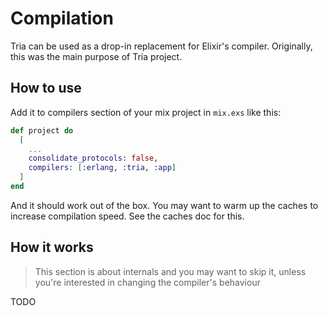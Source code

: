 # Compilation

Tria can be used as a drop-in replacement for Elixir's compiler. Originally, this was the main purpose of Tria project.

## How to use

Add it to compilers section of your mix project in `mix.exs` like this:
```elixir
def project do
  [
    ...
    consolidate_protocols: false,
    compilers: [:erlang, :tria, :app]
  ]
end
```

And it should work out of the box. You may want to warm up the caches to increase compilation speed. See the caches doc for this.

## How it works

> This section is about internals and you may want to skip it, unless you're interested in changing the compiler's behaviour

TODO
